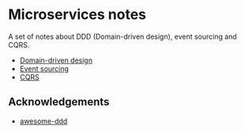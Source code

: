 # Microservices notes
A set of notes about DDD (Domain-driven design), event sourcing and CQRS.

- [Domain-driven design](notes/ddd.md)
- [Event sourcing](notes/event-sourcing.md)
- [CQRS](notes/cqrs.md)

## Acknowledgements

- [awesome-ddd](https://github.com/heynickc/awesome-ddd)